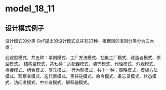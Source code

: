 # model_18_11
## 设计模式例子

设计模式的分类
GoF提出的设计模式总共有23种，根据目的准则分类分为三大类：

创建型模式，共五种：单例模式、工厂方法模式、抽象工厂模式、建造者模式、原型模式。
结构型模式，共七种：适配器模式、装饰模式、代理模式、外观模式、桥接模式、组合模式、享元模式。
行为型模式，共十一种：策略模式、模板方法模式、观察者模式、迭代器模式、责任链模式、命令模式、备忘录模式、状态模式、访问者模式、中介者模式、解释器模式。
